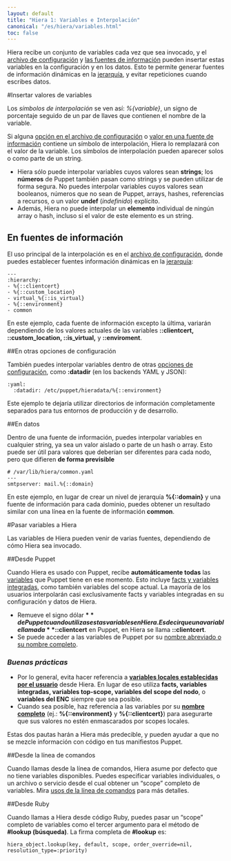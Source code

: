 ```yaml
---
layout: default
title: "Hiera 1: Variables e Interpolación"
canonical: "/es/hiera/variables.html"
toc: false
---
```


Hiera recibe un conjunto de variables cada vez que sea invocado, y el [archivo de configuración](http://docs.puppetlabs.com/hiera/1/configuring.html) y [las fuentes de información](http://docs.puppetlabs.com/hiera/1/data_sources.html) pueden insertar estas variables en la configuración y en los datos. Esto te permite generar fuentes de información dinámicas en la [jerarquía](http://docs.puppetlabs.com/hiera/1/hierarchy.html), y evitar repeticiones cuando escribes datos.

#Insertar valores de variables

Los *símbolos de interpolación* se ven así: *%{variable}*, un signo de porcentaje seguido de un par de llaves que contienen el nombre de la variable.

Si alguna [opción en el archivo de configuración](http://docs.puppetlabs.com/hiera/1/configuring.html) o [valor en una fuente de información](http://docs.puppetlabs.com/hiera/1/data_sources.html) contiene un símbolo de interpolación, Hiera lo remplazará con el valor de la variable. Los símbolos de interpolación pueden aparecer solos o como parte de un string.

+ Hiera sólo puede interpolar variables cuyos valores sean **strings**; los **números** de Puppet también pasan como strings y se pueden utilizar de forma segura. No puedes interpolar variables cuyos valores sean booleanos, números que no sean de Puppet, arrays, hashes, referencias a recursos, o un valor **undef** (*indefinido*) explícito.
+ Además, Hiera no puede interpolar un **elemento** individual de ningún array o hash, incluso si el valor de este elemento es un string.

## En fuentes de información

El uso principal de la interpolación es en el [archivo de configuración](http://docs.puppetlabs.com/hiera/1/configuring.html), donde puedes establecer fuentes información dinámicas en la [jerarquía](http://docs.puppetlabs.com/hiera/1/hierarchy.html):

	---
	:hierarchy:
	- %{::clientcert}
	- %{::custom_location}
	- virtual_%{::is_virtual}
	- %{::environment}
	- common

En este ejemplo, cada fuente de información excepto la última, variarán dependiendo de los valores actuales de las variables **::clientcert, ::custom_location, ::is_virtual,** y **::enviroment**.

##En otras opciones de configuración

También puedes interpolar variables dentro de otras [opciones de configuración](http://docs.puppetlabs.com/hiera/1/configuring.html), como **:datadir** (en los backends YAML y JSON):

	:yaml:
  	  :datadir: /etc/puppet/hieradata/%{::environment}

Este ejemplo te dejaría utilizar directorios de información completamente separados para tus entornos de producción y de desarrollo.

##En datos

Dentro de una fuente de información, puedes interpolar variables en cualquier string, ya sea un valor aislado o parte de un hash o array. Esto puede ser útil para valores que deberían ser diferentes para cada nodo, pero que difieren **de forma previsible**

	# /var/lib/hiera/common.yaml
	---
	smtpserver: mail.%{::domain}

En este ejemplo, en lugar de crear un nivel de jerarquía **%{::domain}** y una fuente de información para cada dominio, puedes obtener un resultado similar con una línea en la fuente de información **common**.

#Pasar variables a Hiera

Las variables de Hiera pueden venir de varias fuentes, dependiendo de cómo Hiera sea invocado.

##Desde Puppet

Cuando Hiera es usado con Puppet, recibe **automáticamente todas** las [variables](http://docs.puppetlabs.com/puppet/latest/reference/lang_variables.html) que Puppet tiene en ese momento. Esto incluye [facts y variables integradas](http://docs.puppetlabs.com/puppet/latest/reference/lang_variables.html#facts-and-built-in-variables), como también variables del scope actual. La mayoría de los usuarios interpolarán casi exclusivamente facts y variables integradas en su configuración y datos de Hiera.

+ Remueve el signo dólar **$** de Puppet cuando utilizas estas variables en Hiera. Es decir que una variable llamada **$::clientcert** en Puppet, en Hiera se llama **::clientcert**.
+ Se puede acceder a las variables de Puppet por su [nombre abreviado o su nombre completo](http://docs.puppetlabs.com/puppet/latest/reference/lang_variables.html#naming).

### *Buenas prácticas*

+ Por lo general, evita hacer referencia a [**variables locales establecidas por el usuario**](http://docs.puppetlabs.com/puppet/latest/reference/lang_variables.html#facts-and-built-in-variables) desde Hiera. En lugar de eso utiliza **facts, variables integradas, variables top-scope, variables del scope del nodo**, o **variables del ENC** siempre que sea posible.
+ Cuando sea posible, haz referencia a las variables por su [**nombre completo**](http://docs.puppetlabs.com/puppet/latest/reference/lang_variables.html#naming) (ej.: **%{::environment}** y **%{::clientcert}**) para asegurarte que sus valores no estén enmascarados por scopes locales.

Estas dos pautas harán a Hiera más predecible, y pueden ayudar a que no se mezcle información con código en tus manifiestos Puppet.


##Desde la línea de comandos

Cuando llamas desde la línea de comandos, Hiera asume por defecto que no tiene variables disponibles. Puedes especificar variables individuales, o un archivo o servicio desde el cual obtener un “scope” completo de variables. Mira [usos de la línea  de comandos](http://docs.puppetlabs.com/hiera/1/command_line.html) para más detalles.

##Desde Ruby

Cuando llamas a Hiera desde código Ruby, puedes pasar un “scope” completo de variables como el tercer argumento para el método de **#lookup (búsqueda)**. La firma completa de **#lookup** es:

	hiera_object.lookup(key, default, scope, order_override=nil, resolution_type=:priority)
